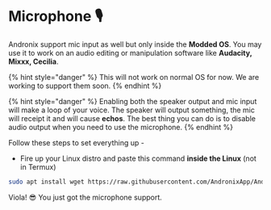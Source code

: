 # Microphone 🎙

Andronix support mic input as well but only inside the **Modded OS**. You may use it to work on an audio editing or manipulation software like **Audacity, Mixxx, Cecilia**. 

{% hint style="danger" %}
This will not work on normal OS for now. We are working to support them soon.
{% endhint %}

{% hint style="danger" %}
Enabling both the speaker output and mic input will make a loop of your voice. The speaker will output something, the mic will receipt  it and will cause **echos**. The best thing you can do is to disable audio output when you need to use the microphone.
{% endhint %}

Follow these steps to set everything up -

* Fire up your Linux distro and paste this command **inside the Linux** \(not in Termux\)

```bash
sudo apt install wget https://raw.githubusercontent.com/AndronixApp/AndronixOrigin/master/Rootfs/Ubuntu19/micsetup.sh && chmod +x micsetup.sh && ./micsetup.sh && rm -rf micsetup.sh
```

Viola! 😎 You just got the microphone support.

